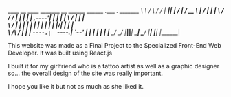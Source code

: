 ____    __    ____  _______  __        ______   ______   .___  ___.  _______ 
\   \  /  \  /   / |   ____||  |      /      | /  __  \  |   \/   | |   ____|
 \   \/    \/   /  |  |__   |  |     |  ,----'|  |  |  | |  \  /  | |  |__   
  \            /   |   __|  |  |     |  |     |  |  |  | |  |\/|  | |   __|  
   \    /\    /    |  |____ |  `----.|  `----.|  `--'  | |  |  |  | |  |____ 
    \__/  \__/     |_______||_______| \______| \______/  |__|  |__| |_______|

This website was made as a Final Project to the Specialized Front-End Web Developer.
It was built using React.js

I built it for my girlfriend who is a tattoo artist as well as a graphic designer so... the overall design of the site was really important.

I hope you like it but not as much as she liked it.
